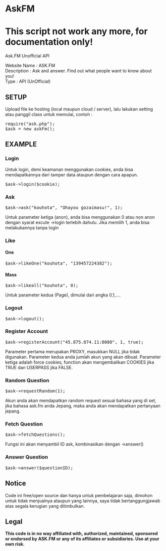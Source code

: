 # AskFM
# This script not work any more, for documentation only!
Ask.FM Unofficial API

Website Name : ASK.FM<br />
Description : Ask and answer. Find out what people want to know about you!<br />
Type : API (UnOfficial)<br />

<h2>SETUP</h2>
<p>Upload file ke hosting (local maupun cloud / server), lalu lakukan setting atau panggil class untuk memulai, contoh :</p>
<pre>require("ask.php");
$ask = new askFm();</pre>
<h2>EXAMPLE</h2>
<h3>Login</h3>
Untuk login, demi keamanan menggunakan cookies, anda bisa mendapatkannya dari tamper data ataupun dengan cara apapun.
<pre>$ask->login($cookie);</pre>
<h3>Ask</h3>
<pre>$ask->ask("kouhota", "Ohayou gozaimasu!", 1);</pre>
<p>Untuk parameter ketiga (anon), anda bisa menggunakan 0 atau non anon dengan syarat excute ->login terlebih dahulu. Jika memilih 1, anda bisa melakukannya tanpa login</p>
<h3>Like</h3>
<h4>One</h4>
<pre>$ask->likeOne("kouhota", "139457224382");</pre>
<h4>Mass</h4>
<pre>$ask->likeall("kouhota", 0);</pre>
<p>Untuk parameter kedua (Page), dimulai dari angka 0,1,....</p>
<h3>Logout</h3>
<pre>$ask->logout();</pre>
<h3>Register Account</h3>
<pre>$ask->registerAccount("45.875.874.11:8080", 1, true);</pre>
<p>Parameter pertama merupakan PROXY, masukkan NULL jika tidak digunakan. Parameter kedua anda jumlah akun yang akan dibuat. Parameter ketiga adalah force cookies, function akan mengembalikan COOKIES jika TRUE dan USERPASS jika FALSE.</p>
<h3>Random Question</h3>
<pre>$ask->requestRandom(1);</pre>
<p>Akun anda akan mendapatkan random request sesuai bahasa yang di set, jika bahasa ask.fm anda Jepang, maka anda akan mendapatkan pertanyaan jepang.</p>
<h3>Fetch Question</h3>
<pre>$ask->fetchQuestions();</pre>
<p>Fungsi ini akan menyambil ID ask, kombinasikan dengan ->answer()</p>
<h3>Answer Question</h3>
<pre>$ask->answer($questionID);</pre>
<h2>Notice</h2>
<p>Code ini free/open source dan hanya untuk pembelajaran saja, dimohon untuk tidak menjualnya ataupun yang lainnya, saya tidak bertanggungjawab atas segala kerugian yang ditimbulkan.</p>
<h2>Legal</h2>
<p><b>This code is in no way affiliated with, authorized, maintained, sponsored or endorsed by ASK.FM or any of its affiliates or subsidiaries. Use at your own risk.</b></p>
